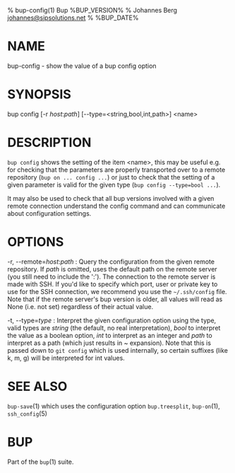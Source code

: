 % bup-config(1) Bup %BUP_VERSION%
% Johannes Berg <johannes@sipsolutions.net>
% %BUP_DATE%

# NAME

bup-config - show the value of a bup config option

# SYNOPSIS

bup config [-r *host*:*path*] [\--type=\<string,bool,int,path>] \<name>

# DESCRIPTION

`bup config` shows the setting of the item \<name>, this may be useful
e.g. for checking that the parameters are properly transported over to
a remote repository (`bup on ... config ...`) or just to check that the
setting of a given parameter is valid for the given type
(`bup config --type=bool ...`).

It may also be used to check that all bup versions involved with a given
remote connection understand the config command and can communicate about
configuration settings.

# OPTIONS

-r, \--remote=*host*:*path*
:   Query the configuration from the given remote repository.  If
    *path* is omitted, uses the default path on the remote
    server (you still need to include the ':').  The connection to the
    remote server is made with SSH.  If you'd like to specify which port,
    user or private key to use for the SSH connection, we recommend you
    use the `~/.ssh/config` file.
    Note that if the remote server's bup version is older, all values
    will read as None (i.e. not set) regardless of their actual value.

-t, \--type=*type*
:   Interpret the given configuration option using the type, valid types
    are *string* (the default, no real interpretation), *bool* to interpret
    the value as a boolean option, *int* to interpret as an integer and
    *path* to interpret as a path (which just results in ~ expansion).
    Note that this is passed down to `git config` which is used internally,
    so certain suffixes (like k, m, g) will be interpreted for int values.

# SEE ALSO

`bup-save`(1) which uses the configuration option `bup.treesplit`,
`bup-on`(1), `ssh_config`(5)

# BUP

Part of the `bup`(1) suite.
